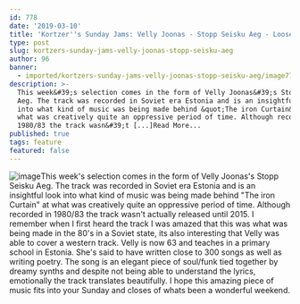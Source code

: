 ```yaml
---
id: 778
date: '2019-03-10'
title: 'Kortzer''s Sunday Jams: Velly Joonas - Stopp Seisku Aeg - Loose Lips'
type: post
slug: kortzers-sunday-jams-velly-joonas-stopp-seisku-aeg
author: 96
banner:
  - imported/kortzers-sunday-jams-velly-joonas-stopp-seisku-aeg/image778.jpeg
description: >-
  This week&#39;s selection comes in the form of Velly Joonas&#39;s Stopp Seisku
  Aeg. The track was recorded in Soviet era Estonia and is an insightful look
  into what kind of music was being made behind &quot;The iron Curtain&quot; at
  what was creatively quite an oppressive period of time. Although recorded in
  1980/83 the track wasn&#39;t [...]Read More...
published: true
tags: feature
featured: false
---
```

![image](../imported/kortzers-sunday-jams-velly-joonas-stopp-seisku-aeg/image778.jpeg)This week's selection comes in the form of Velly Joonas's Stopp Seisku Aeg. The track was recorded in Soviet era Estonia and is an insightful look into what kind of music was being made behind "The iron Curtain" at what was creatively quite an oppressive period of time. Although recorded in 1980/83 the track wasn't actually released until 2015. I remember when I first heard the track I was amazed that this was what was being made in the 80's in a Soviet state, its also interesting that Velly was able to cover a western track. Velly is now 63 and teaches in a primary school in Estonia. She's said to have written close to 300 songs as well as writing poetry. The song is an elegant piece of soul/funk tied together by dreamy synths and despite not being able to understand the lyrics, emotionally the track translates beautifully. I hope this amazing piece of music fits into your Sunday and closes of whats been a wonderful weekend.